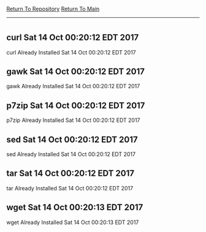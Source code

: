 [Return To Repository](https://github.com/deathbybandaid/piholeparser/)
[Return To Main](https://github.com/deathbybandaid/piholeparser/blob/master/RecentRunLogs/Mainlog.md)
____________________________________
# 
## curl Sat 14 Oct 00:20:12 EDT 2017
curl Already Installed Sat 14 Oct 00:20:12 EDT 2017
## gawk Sat 14 Oct 00:20:12 EDT 2017
gawk Already Installed Sat 14 Oct 00:20:12 EDT 2017
## p7zip Sat 14 Oct 00:20:12 EDT 2017
p7zip Already Installed Sat 14 Oct 00:20:12 EDT 2017
## sed Sat 14 Oct 00:20:12 EDT 2017
sed Already Installed Sat 14 Oct 00:20:12 EDT 2017
## tar Sat 14 Oct 00:20:12 EDT 2017
tar Already Installed Sat 14 Oct 00:20:12 EDT 2017
## wget Sat 14 Oct 00:20:13 EDT 2017
wget Already Installed Sat 14 Oct 00:20:13 EDT 2017
